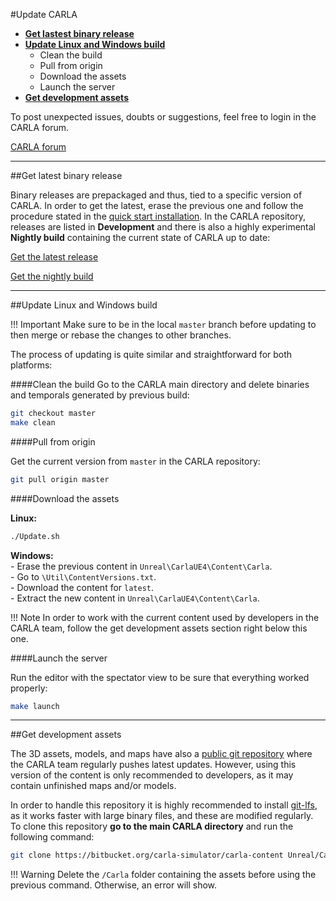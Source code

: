 #Update CARLA

  * [__Get lastest binary release__](#get-latest-binary-release)  
  * [__Update Linux and Windows build__](#update-linux-and-windows-build)  
	* Clean the build
	* Pull from origin
	* Download the assets
	* Launch the server
  * [__Get development assets__](#get-development-assets)

To post unexpected issues, doubts or suggestions, feel free to login in the CARLA forum.

<div class="build-buttons">
<!-- Latest release button -->
<p>
<a href="https://forum.carla.org/" target="_blank" class="btn btn-neutral" title="Go to the latest CARLA release">
CARLA forum</a>
</p>
</div>

---------------
##Get latest binary release 

Binary releases are prepackaged and thus, tied to a specific version of CARLA. In order to get the latest, erase the previous one and follow the procedure stated in the [quick start installation](../getting_started/quickstart). In the CARLA repository, releases are listed in __Development__ and there is also a highly experimental __Nightly build__ containing the current state of CARLA up to date: 

<div class="build-buttons">
<!-- Latest release button -->
<p>
<a href="https://github.com/carla-simulator/carla/blob/master/Docs/download.md" target="_blank" class="btn btn-neutral" title="Go to the latest CARLA release">
<span class="icon icon-github"></span> Get the latest release</a>
</p>

<!-- Nightly build button -->
<p>
<a href="http://carla-releases.s3.amazonaws.com/Linux/Dev/CARLA_Latest.tar.gz" target="_blank" class="btn btn-neutral" title="Go to the nightly CARLA build">
<span class="icon fa-cloud-download"></span> Get the nightly build</a>
</p>
</div>

-------------------
##Update Linux and Windows build

!!! Important
    Make sure to be in the local `master` branch before updating to then merge or rebase the changes to other branches. 

The process of updating is quite similar and straightforward for both platforms:

####Clean the build
Go to the CARLA main directory and delete binaries and temporals generated by previous build:
```sh 
git checkout master
make clean
```

####Pull from origin

Get the current version from `master` in the CARLA repository: 
```sh
git pull origin master
```
####Download the assets

__Linux:__
```sh
./Update.sh
```
__Windows:__  
	- Erase the previous content in `Unreal\CarlaUE4\Content\Carla`.  
	- Go to `\Util\ContentVersions.txt`.  
	- Download the content for `latest`.  
	- Extract the new content in `Unreal\CarlaUE4\Content\Carla`.  

!!! Note
    In order to work with the current content used by developers in the CARLA team, follow the get development assets section right below this one. 

####Launch the server

Run the editor with the spectator view to be sure that everything worked properly:
```sh
make launch
```

-------------------
##Get development assets

The 3D assets, models, and maps have also a [public git repository][contentrepolink] where the CARLA team regularly pushes latest updates. However, using this version of the content is only recommended to developers, as it may contain unfinished maps and/or models.

In order to handle this repository it is highly recommended to install [git-lfs][gitlfslink], as it works faster with large binary files, and these are modified regularly. To clone this repository **go to the main CARLA directory** and run the following command: 

```sh
git clone https://bitbucket.org/carla-simulator/carla-content Unreal/CarlaUE4/Content/Carla
```

!!! Warning
    Delete the `/Carla` folder containing the assets before using the previous command. Otherwise, an error will show. 

[contentrepolink]: https://bitbucket.org/carla-simulator/carla-content
[gitlfslink]: https://github.com/git-lfs/git-lfs/wiki/Installation
